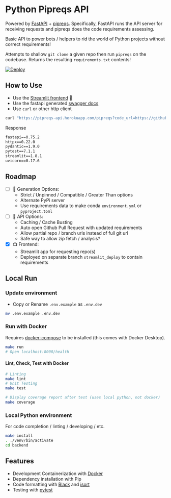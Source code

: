 # Python Pipreqs API

Powered by [FastAPI](https://github.com/tiangolo/fastapi) + [pipreqs](https://github.com/bndr/pipreqs).
Specifically, FastAPI runs the API server for receiving requests and pipreqs does the code requirements assessing.

Basic API to power bots / helpers to rid the world of Python projects without correct requirements!

Attempts to shallow `git clone` a given repo then run `pipreqs` on the codebase.
Returns the resulting `requirements.txt` contents!

[![Deploy](https://www.herokucdn.com/deploy/button.svg)](https://heroku.com/deploy?template=https://github.com/gerardrbentley/pipreqs-api)

## How to Use

- Use the [Streamlit frontend](https://share.streamlit.io/gerardrbentley/pipreqs-api/streamlit_deploy/streamlit_app/streamlit_app.py) 🎈
- Use the fastapi generated [swagger docs](https://pipreqs-api.herokuapp.com/docs#/default/pipreqs_endpoint_pipreqs_get)
- Use `curl` or other http client

```sh
curl "https://pipreqs-api.herokuapp.com/pipreqs?code_url=https://github.com/gerardrbentley/pipreqs-api"
```

Response
```txt
fastapi==0.75.2
httpx==0.22.0
pydantic==1.9.0
pytest==7.1.1
streamlit==1.8.1
uvicorn==0.17.6
```

## Roadmap

- [ ] 🧪 Generation Options:
  - Strict / Unpinned / Compatible / Greater Than options
  - Alternate PyPi server
  - Use requirements data to make conda `environment.yml` or `pyproject.toml`
- [ ] 🤖 API Options:
  - Caching / Cache Busting
  - Auto open Github Pull Request with updated requirements
  - Allow partial repo / branch urls instead of full git url
  - Safe way to allow zip fetch / analysis?
- [x] 📺 Frontend:
  - Streamlit app for requesting repo(s)
  - Deployed on separate branch `streamlit_deploy` to contain requirements

## Local Run

### Update environment

- Copy or Rename `.env.example` as `.env.dev`

```sh
mv .env.example .env.dev
```

### Run with Docker

Requires [docker-compose](https://docs.docker.com/compose/install/) to be installed (this comes with Docker Desktop).

```sh
make run
# Open localhost:8000/health
```

#### Lint, Check, Test with Docker

```sh
# Linting
make lint
# Unit Testing
make test

# Display coverage report after test (uses local python, not docker)
make coverage
```

### Local Python environment

For code completion / linting / developing / etc.

```sh
make install
. ./venv/bin/activate
cd backend
```

## Features

- Development Containerization with [Docker](https://docs.docker.com/)
- Dependency installation with Pip
- Code formatting with [Black](https://black.readthedocs.io/en/stable/) and [isort](https://github.com/PyCQA/isort)
- Testing with [pytest](https://docs.pytest.org/en/6.2.x/getting-started.html)
